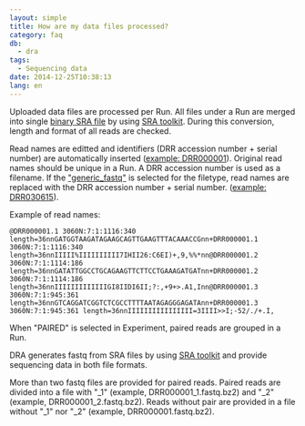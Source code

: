 ```yaml
---
layout: simple
title: How are my data files processed?
category: faq
db:
  - dra
tags: 
  - Sequencing data
date: 2014-12-25T10:38:13
lang: en
---
```


Uploaded data files are processed per Run. All files under a Run are
merged into single [binary SRA
file](http://www.ncbi.nlm.nih.gov/books/NBK47539/#SRA_Overview_BK.SRA_Architecture)
by using [SRA
toolkit](http://trace.ncbi.nlm.nih.gov/Traces/sra/sra.cgi?view=toolkit_doc).
During this conversion, length and format of all reads are checked.

Read names are editted and identifiers (DRR accession number + serial
number) are automatically inserted ([example:
DRR000001](http://trace.ncbi.nlm.nih.gov/Traces/sra/?view=run_browser&run=DRR000001)).
<span class="red">Original read names should be unique in a Run.</span>
A DRR accession number is used as a filename. If the
["generic\_fastq"](/dra/submission-e.html#File_Type) is selected for the
filetype, read names are replaced with the DRR accession number + serial
number. ([example:
DRR030615](http://trace.ncbi.nlm.nih.gov/Traces/sra/?view=run_browser&run=DRR030615)).

Example of read names:

``` code
@DRR000001.1 3060N:7:1:1116:340 length=36nnGATGGTAAGATAGAAGCAGTTGAAGTTTACAAACCGnn+DRR000001.1 3060N:7:1:1116:340 length=36nnIIIII%IIIIIIIIII7IHII26:C6EI)+,9,%%*nn@DRR000001.2 3060N:7:1:1114:186 length=36nnGATATTGGCCTGCAGAAGTTCTTCCTGAAAGATGATnn+DRR000001.2 3060N:7:1:1114:186 length=36nnIIIIIIIIIIIIIGI8IIDI6II;?:,+9+>.A1,Inn@DRR000001.3 3060N:7:1:945:361 length=36nnGTCAGGATCGGTCTCGCCTTTTAATAGAGGGAGATAnn+DRR000001.3 3060N:7:1:945:361 length=36nnIIIIIIIIIIIIIIII=3IIII>>I;-52/./+.I,
```

When "PAIRED" is selected in Experiment, paired reads are grouped in a
Run.

DRA generates fastq from SRA files by using [SRA
toolkit](http://trace.ncbi.nlm.nih.gov/Traces/sra/sra.cgi?view=toolkit_doc)
and provide sequencing data in both file formats.

More than two fastq files are provided for paired reads. Paired reads
are divided into a file with "\_1" (example, DRR000001\_1.fastq.bz2) and
"\_2" (example, DRR000001\_2.fastq.bz2). Reads without pair are provided
in a file without "\_1" nor "\_2" (example, DRR000001.fastq.bz2).
